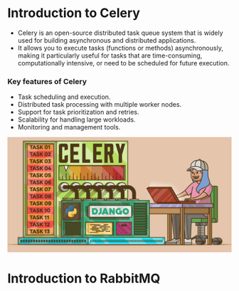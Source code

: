
# Introduction to Celery

- Celery is an open-source distributed task queue system that is widely used for building asynchronous and distributed applications.
- It allows you to execute tasks (functions or methods) asynchronously, making it particularly useful for tasks that are time-consuming, computationally intensive, or need to be scheduled for future execution.

### Key features of Celery
- Task scheduling and execution.
- Distributed task processing with multiple worker nodes.
- Support for task prioritization and retries.
- Scalability for handling large workloads.
- Monitoring and management tools.

![alt text](./docs/celery_png.png)


# Introduction to RabbitMQ

